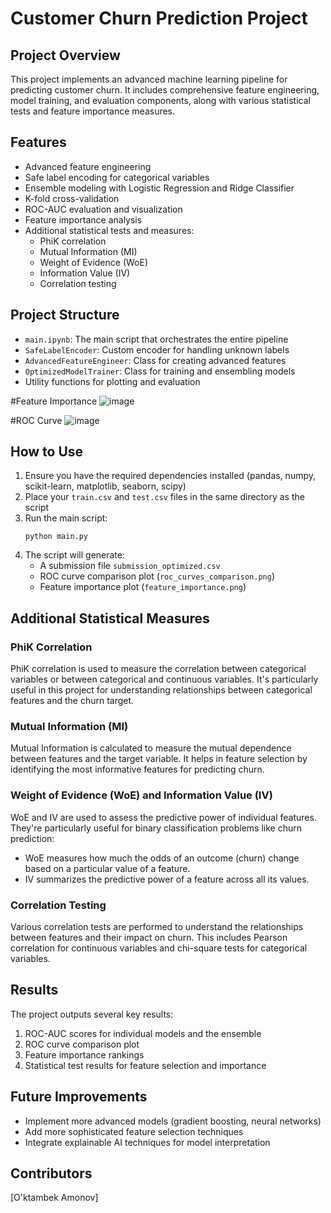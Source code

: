 # Customer Churn Prediction Project

## Project Overview
This project implements an advanced machine learning pipeline for predicting customer churn. It includes comprehensive feature engineering, model training, and evaluation components, along with various statistical tests and feature importance measures.

## Features
- Advanced feature engineering
- Safe label encoding for categorical variables
- Ensemble modeling with Logistic Regression and Ridge Classifier
- K-fold cross-validation
- ROC-AUC evaluation and visualization
- Feature importance analysis
- Additional statistical tests and measures:
  - PhiK correlation
  - Mutual Information (MI)
  - Weight of Evidence (WoE)
  - Information Value (IV)
  - Correlation testing

## Project Structure
- `main.ipynb`: The main script that orchestrates the entire pipeline
- `SafeLabelEncoder`: Custom encoder for handling unknown labels
- `AdvancedFeatureEngineer`: Class for creating advanced features
- `OptimizedModelTrainer`: Class for training and ensembling models
- Utility functions for plotting and evaluation


#Feature Importance
![image](https://github.com/user-attachments/assets/51b2332e-202e-408c-ba9c-a3d08443db53)

#ROC Curve
![image](https://github.com/user-attachments/assets/43f60b20-5334-49fa-b3f9-7ac9653e60f5)

## How to Use
1. Ensure you have the required dependencies installed (pandas, numpy, scikit-learn, matplotlib, seaborn, scipy)
2. Place your `train.csv` and `test.csv` files in the same directory as the script
3. Run the main script:
   ```
   python main.py
   ```
4. The script will generate:
   - A submission file `submission_optimized.csv`
   - ROC curve comparison plot (`roc_curves_comparison.png`)
   - Feature importance plot (`feature_importance.png`)

## Additional Statistical Measures

### PhiK Correlation
PhiK correlation is used to measure the correlation between categorical variables or between categorical and continuous variables. It's particularly useful in this project for understanding relationships between categorical features and the churn target.

### Mutual Information (MI)
Mutual Information is calculated to measure the mutual dependence between features and the target variable. It helps in feature selection by identifying the most informative features for predicting churn.

### Weight of Evidence (WoE) and Information Value (IV)
WoE and IV are used to assess the predictive power of individual features. They're particularly useful for binary classification problems like churn prediction:
- WoE measures how much the odds of an outcome (churn) change based on a particular value of a feature.
- IV summarizes the predictive power of a feature across all its values.

### Correlation Testing
Various correlation tests are performed to understand the relationships between features and their impact on churn. This includes Pearson correlation for continuous variables and chi-square tests for categorical variables.

## Results
The project outputs several key results:
1. ROC-AUC scores for individual models and the ensemble
2. ROC curve comparison plot
3. Feature importance rankings
4. Statistical test results for feature selection and importance

## Future Improvements
- Implement more advanced models (gradient boosting, neural networks)
- Add more sophisticated feature selection techniques
- Integrate explainable AI techniques for model interpretation

## Contributors
[O'ktambek Amonov]
